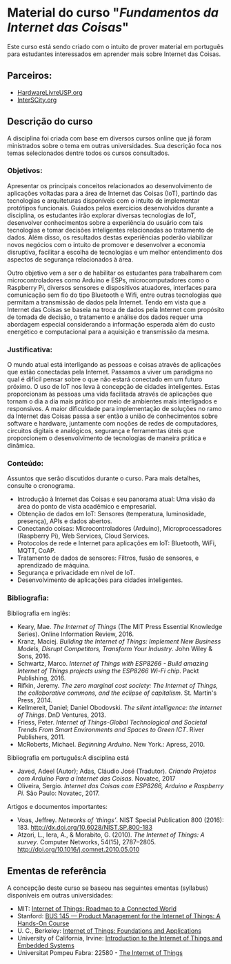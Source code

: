 # Material do curso "*Fundamentos da Internet das Coisas*"

Este curso está sendo criado com o intuito de prover material em português para estudantes interessados em aprender mais sobre Internet das Coisas.

## Parceiros:
- [HardwareLivreUSP.org](HardwareLivreUSP.org)
- [InterSCity.org](InterSCity.org)

## Descrição do curso

A disciplina foi criada com base em diversos cursos online que já foram ministrados sobre o tema em outras universidades. Sua descrição foca nos temas selecionados dentre todos os cursos consultados.

### Objetivos:

Apresentar os principais conceitos relacionados ao desenvolvimento de aplicações voltadas para a área de Internet das Coisas (IoT), partindo das tecnologias e arquiteturas disponíveis com o intuito de implementar protótipos funcionais. Guiados pelos exercícios desenvolvidos durante a disciplina, os estudantes irão explorar diversas tecnologias de IoT, desenvolver conhecimentos sobre a experiência do usuário com tais tecnologias e tomar decisões inteligentes relacionadas ao tratamento de dados. Além disso, os resultados destas experiências poderão viabilizar novos negócios com o intuito de promover e desenvolver a economia disruptiva, facilitar a escolha de tecnologias e um melhor entendimento dos aspectos de segurança relacionados à área.

Outro objetivo vem a ser o de habilitar os estudantes para trabalharem com microcontroladores como Arduino e ESPs, microcomputadores como o Raspberry Pi, diversos sensores e dispositivos atuadores, interfaces para comunicação sem fio do tipo Bluetooth e Wifi, entre outras tecnologias que permitam a transmissão de dados pela Internet. Tendo em vista que a Internet das Coisas se baseia na troca de dados pela Internet com propósito de tomada de decisão, o tratamento e análise dos dados requer uma abordagem especial considerando a informação esperada além do custo energético e computacional para a aquisição e transmissão da mesma.

### Justificativa:

O mundo atual está interligando as pessoas e coisas através de aplicações que estão conectadas pela Internet. Passamos a viver um paradigma no qual é difícil pensar sobre o que não estará conectado em um futuro próximo. O uso de IoT nos leva à concepção de cidades inteligentes. Estas proporcionam às pessoas uma vida facilitada através de aplicações que tornam o dia a dia mais prático por meio de ambientes mais interligados e responsivos. A maior dificuldade para implementação de soluções no ramo da Internet das Coisas passa a ser então a união de conhecimentos sobre software e hardware, juntamente com noções de redes de computadores, circuitos digitais e analógicos, segurança e ferramentas úteis que proporcionem o desenvolvimento de tecnologias de maneira prática e dinâmica.

### Conteúdo:

Assuntos que serão discutidos durante o curso. Para mais detalhes, consulte o cronograma.

- Introdução à Internet das Coisas e seu panorama atual: Uma visão da área do ponto de vista acadêmico e empresarial.
- Obtenção de dados em IoT: Sensores (temperatura, luminosidade, presença), APIs e dados abertos.
- Conectando coisas: Microcontroladores (Arduino), Microprocessadores (Raspberry Pi), Web Services, Cloud Services.
- Protocolos de rede e Internet para aplicações em IoT: Bluetooth, WiFi, MQTT, CoAP.
- Tratamento de dados de sensores: Filtros, fusão de sensores, e aprendizado de máquina.
- Segurança e privacidade em nível de IoT.
- Desenvolvimento de aplicações para cidades inteligentes.

### Bibliografia:

Bibliografia em inglês:

- Keary, Mae. *The Internet of Things* (The MIT Press Essential Knowledge Series). Online Information Review, 2016.
- Kranz, Maciej. *Building the Internet of Things: Implement New Business Models, Disrupt Competitors, Transform Your Industry*. John Wiley & Sons, 2016.
- Schwartz, Marco. *Internet of Things with ESP8266 - Build amazing Internet of Things projects using the ESP8266 Wi-Fi chip*. Packt Publishing, 2016.
- Rifkin, Jeremy. *The zero marginal cost society: The Internet of Things, the collaborative commons, and the eclipse of capitalism*. St. Martin's Press, 2014.
- Kellmereit, Daniel; Daniel Obodovski. *The silent intelligence: the Internet of Things*. DnD Ventures, 2013.
- Friess, Peter. *Internet of Things-Global Technological and Societal Trends From Smart Environments and Spaces to Green ICT*. River Publishers, 2011.
- McRoberts, Michael. *Beginning Arduino*. New York.: Apress, 2010.

Bibliografia em português:A disciplina está

- Javed, Adeel (Autor); Adas, Cláudio José (Tradutor). *Criando Projetos com Arduino Para a Internet das Coisas*. Novatec, 2017
- Oliveira, Sergio. *Internet das Coisas com ESP8266, Arduino e Raspberry Pi*. São Paulo: Novatec, 2017.

Artigos e documentos importantes:

- Voas, Jeffrey. *Networks of ‘things’*. NIST Special Publication 800 (2016): 183. <http://dx.doi.org/10.6028/NIST.SP.800-183>
- Atzori, L., Iera, A., & Morabito, G. (2010). *The Internet of Things: A survey*. Computer Networks, 54(15), 2787–2805. <http://doi.org/10.1016/j.comnet.2010.05.010>

## Ementas de referência

A concepção deste curso se baseou nas seguintes ementas (syllabus) disponíveis em outras universidades:

- MIT: [Internet of Things: Roadmap to a Connected World](https://mitxpro.mit.edu/courses/course-v1:MITProfessionalX+IOTx+2016_T1/about)
- Stanford: [BUS 145 — Product Management for the Internet of Things: A Hands-On Course](https://continuingstudies.stanford.edu/courses/professional-and-personal-development/product-management-for-the-internet-of-things-a-hands-on-course/20172_BUS-145)
- U. C., Berkeley: [Internet of Things: Foundations and Applications](http://courses.ischool.berkeley.edu/i290-iot/s17/)
- University of California, Irvine: [Introduction to the Internet of Things and Embedded Systems](https://www.coursera.org/learn/iot)
- Universitat Pompeu Fabra: 22580 - [The Internet of Things](https://www.upf.edu/pro/es/2014/3376/22580.pdf)
